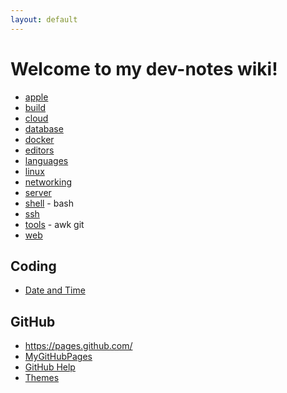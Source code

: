 ```yaml
---
layout: default
---
```

# Welcome to my dev-notes wiki!
- [apple](/apple.md)
- [build](/build.md)
- [cloud](/cloud.md)
- [database](/db.md)
- [docker](/docker.md)
- [editors](/edit.md)
- [languages](/lang.md)
- [linux](/linux.md)
- [networking](/net.md)
- [server](/server.md)
- [shell](/shell.md) - bash 
- [ssh](/net-ssh.md) 
- [tools](/tools.md) - awk git 
- [web](/web.md)

## Coding
- [Date and Time](/code-date-and-time.md)

## GitHub
- <https://pages.github.com/>
- [MyGitHubPages](https://mroverton.github.io/dev-notes/index.html)
- [GitHub Help](https://help.github.com/articles/basic-writing-and-formatting-syntax/)
- [Themes](https://github.com/pages-themes)